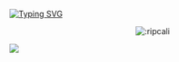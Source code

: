 <a href="https://git.io/typing-svg"><img src="https://readme-typing-svg.herokuapp.com?font=Roboto+Mono&duration=2000&pause=243&color=F7F7F7&center=true&vCenter=true&width=710&height=102&lines=hi+lol;im+a+developer+that+wont+change+the+world;currently+focusing+on+python,+javascript,+and+TS;feds+will+never+catch+me;cali+always+on+top;%3C33" alt="Typing SVG" /></a>



<p align="center">

  
  
  </a>
</p>

<p align="center">


</p>



<p align="center"><img src="https://count.getloli.com/get/@:ripcali" alt=":ripcali" /></p>


<a href="https://github.com/ripcali"><img src="https://github-readme-stats.vercel.app/api?username=ripcali&bg_color=30,000,000&title_color=fff&text_color=fff"></img></a>

